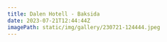 ```yaml
---
title: Dalen Hotell - Baksida
date: 2023-07-21T12:44:44Z
imagePath: static/img/gallery/230721-124444.jpeg
---
```

